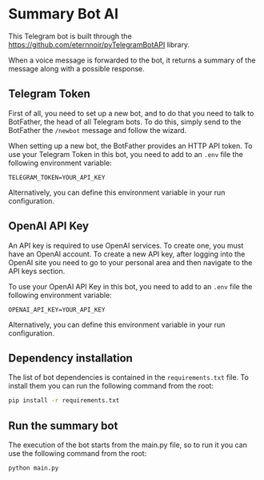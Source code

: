 # Summary Bot AI
This Telegram bot is built through the https://github.com/eternnoir/pyTelegramBotAPI library.

When a voice message is forwarded to the bot, it returns a summary of the message along with a possible response.

## Telegram Token
First of all, you need to set up a new bot, and to do that you need to talk to BotFather, the head of all Telegram bots.
To do this, simply send to the BotFather the `/newbot` message and follow the wizard.

When setting up a new bot, the BotFather provides an HTTP API token.
To use your Telegram Token in this bot, you need to add to an `.env` file the following environment variable:

```TELEGRAM_TOKEN=YOUR_API_KEY```

Alternatively, you can define this environment variable in your run configuration.

## OpenAI API Key
An API key is required to use OpenAI services. To create one, you must have an OpenAI account.
To create a new API key, after logging into the OpenAI site you need to go to your personal area and then navigate to the API keys section.

To use your OpenAI API Key in this bot, you need to add to an `.env` file the following environment variable:

```OPENAI_API_KEY=YOUR_API_KEY```

Alternatively, you can define this environment variable in your run configuration.

## Dependency installation
The list of bot dependencies is contained in the `requirements.txt` file. To install them you can run the following command from the root:

```bash
pip install -r requirements.txt
```

## Run the summary bot
The execution of the bot starts from the main.py file, so to run it you can use the following command from the root:

```bash
python main.py
```